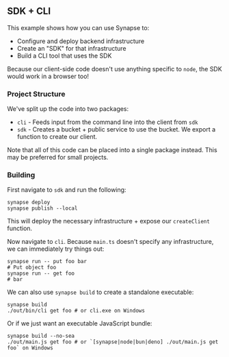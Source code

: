 ## SDK + CLI

This example shows how you can use Synapse to:
* Configure and deploy backend infrastructure
* Create an "SDK" for that infrastructure
* Build a CLI tool that uses the SDK

Because our client-side code doesn't use anything specific to `node`, the SDK would work in a browser too!

### Project Structure

We've split up the code into two packages:
* `cli` - Feeds input from the command line into the client from `sdk`
* `sdk` - Creates a bucket + public service to use the bucket. We export a function to create our client.

Note that all of this code can be placed into a single package instead. This may be preferred for small projects.

### Building

First navigate to `sdk` and run the following:

```shell
synapse deploy
synapse publish --local
```

This will deploy the necessary infrastructure + expose our `createClient` function.

Now navigate to `cli`. Because `main.ts` doesn't specify any infrastructure, we can immediately try things out:

```shell
synapse run -- put foo bar
# Put object foo
synapse run -- get foo
# bar
```

We can also use `synapse build` to create a standalone executable:

```shell
synapse build
./out/bin/cli get foo # or cli.exe on Windows
```

Or if we just want an executable JavaScript bundle:

```shell
synapse build --no-sea
./out/main.js get foo # or `[synapse|node|bun|deno] ./out/main.js get foo` on Windows
```


